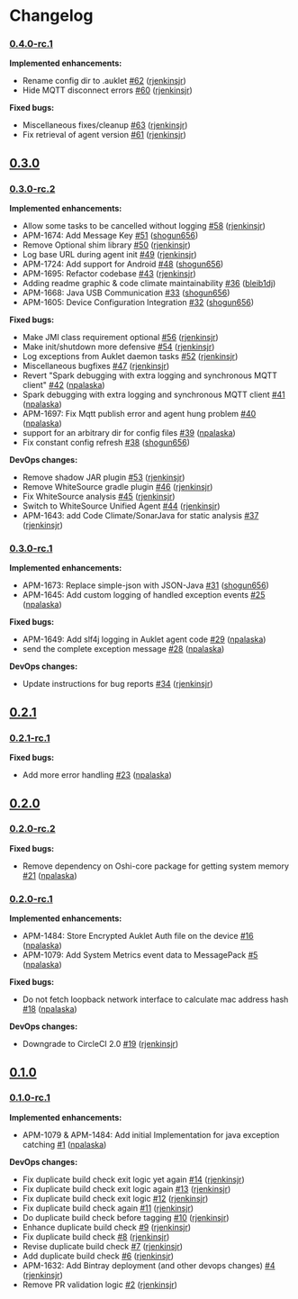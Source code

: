 # Changelog

### [0.4.0-rc.1](https://github.com/aukletio/Auklet-Agent-Java/tree/0.4.0-rc.1)

**Implemented enhancements:**

- Rename config dir to .auklet [#62](https://github.com/aukletio/Auklet-Agent-Java/pull/62) ([rjenkinsjr](https://github.com/rjenkinsjr))
- Hide MQTT disconnect errors [#60](https://github.com/aukletio/Auklet-Agent-Java/pull/60) ([rjenkinsjr](https://github.com/rjenkinsjr))

**Fixed bugs:**

- Miscellaneous fixes/cleanup [#63](https://github.com/aukletio/Auklet-Agent-Java/pull/63) ([rjenkinsjr](https://github.com/rjenkinsjr))
- Fix retrieval of agent version [#61](https://github.com/aukletio/Auklet-Agent-Java/pull/61) ([rjenkinsjr](https://github.com/rjenkinsjr))

## [0.3.0](https://github.com/aukletio/Auklet-Agent-Java/tree/0.3.0)

### [0.3.0-rc.2](https://github.com/aukletio/Auklet-Agent-Java/tree/0.3.0-rc.2)

**Implemented enhancements:**

- Allow some tasks to be cancelled without logging [#58](https://github.com/aukletio/Auklet-Agent-Java/pull/58) ([rjenkinsjr](https://github.com/rjenkinsjr))
- APM-1674: Add Message Key [#51](https://github.com/aukletio/Auklet-Agent-Java/pull/51) ([shogun656](https://github.com/shogun656))
- Remove Optional shim library [#50](https://github.com/aukletio/Auklet-Agent-Java/pull/50) ([rjenkinsjr](https://github.com/rjenkinsjr))
- Log base URL during agent init [#49](https://github.com/aukletio/Auklet-Agent-Java/pull/49) ([rjenkinsjr](https://github.com/rjenkinsjr))
- APM-1724: Add support for Android [#48](https://github.com/aukletio/Auklet-Agent-Java/pull/48) ([shogun656](https://github.com/shogun656))
- APM-1695: Refactor codebase [#43](https://github.com/aukletio/Auklet-Agent-Java/pull/43) ([rjenkinsjr](https://github.com/rjenkinsjr))
- Adding readme graphic & code climate maintainability [#36](https://github.com/aukletio/Auklet-Agent-Java/pull/36) ([bleib1dj](https://github.com/bleib1dj))
- APM-1668: Java USB Communication [#33](https://github.com/aukletio/Auklet-Agent-Java/pull/33) ([shogun656](https://github.com/shogun656))
- APM-1605: Device Configuration Integration [#32](https://github.com/aukletio/Auklet-Agent-Java/pull/32) ([shogun656](https://github.com/shogun656))

**Fixed bugs:**

- Make JMI class requirement optional [#56](https://github.com/aukletio/Auklet-Agent-Java/pull/56) ([rjenkinsjr](https://github.com/rjenkinsjr))
- Make init/shutdown more defensive [#54](https://github.com/aukletio/Auklet-Agent-Java/pull/54) ([rjenkinsjr](https://github.com/rjenkinsjr))
- Log exceptions from Auklet daemon tasks [#52](https://github.com/aukletio/Auklet-Agent-Java/pull/52) ([rjenkinsjr](https://github.com/rjenkinsjr))
- Miscellaneous bugfixes [#47](https://github.com/aukletio/Auklet-Agent-Java/pull/47) ([rjenkinsjr](https://github.com/rjenkinsjr))
- Revert "Spark debugging with extra logging and synchronous MQTT client" [#42](https://github.com/aukletio/Auklet-Agent-Java/pull/42) ([npalaska](https://github.com/npalaska))
- Spark debugging with extra logging and synchronous MQTT client [#41](https://github.com/aukletio/Auklet-Agent-Java/pull/41) ([npalaska](https://github.com/npalaska))
- APM-1697: Fix Mqtt publish error and agent hung problem [#40](https://github.com/aukletio/Auklet-Agent-Java/pull/40) ([npalaska](https://github.com/npalaska))
- support for an arbitrary dir for config files [#39](https://github.com/aukletio/Auklet-Agent-Java/pull/39) ([npalaska](https://github.com/npalaska))
- Fix constant config refresh [#38](https://github.com/aukletio/Auklet-Agent-Java/pull/38) ([shogun656](https://github.com/shogun656))

**DevOps changes:**

- Remove shadow JAR plugin [#53](https://github.com/aukletio/Auklet-Agent-Java/pull/53) ([rjenkinsjr](https://github.com/rjenkinsjr))
- Remove WhiteSource gradle plugin [#46](https://github.com/aukletio/Auklet-Agent-Java/pull/46) ([rjenkinsjr](https://github.com/rjenkinsjr))
- Fix WhiteSource analysis [#45](https://github.com/aukletio/Auklet-Agent-Java/pull/45) ([rjenkinsjr](https://github.com/rjenkinsjr))
- Switch to WhiteSource Unified Agent [#44](https://github.com/aukletio/Auklet-Agent-Java/pull/44) ([rjenkinsjr](https://github.com/rjenkinsjr))
- APM-1643: add Code Climate/SonarJava for static analysis [#37](https://github.com/aukletio/Auklet-Agent-Java/pull/37) ([rjenkinsjr](https://github.com/rjenkinsjr))

### [0.3.0-rc.1](https://github.com/aukletio/Auklet-Agent-Java/tree/0.3.0-rc.1)

**Implemented enhancements:**

- APM-1673: Replace simple-json with JSON-Java [#31](https://github.com/aukletio/Auklet-Agent-Java/pull/31) ([shogun656](https://github.com/shogun656))
- APM-1645: Add custom logging of handled exception events  [#25](https://github.com/aukletio/Auklet-Agent-Java/pull/25) ([npalaska](https://github.com/npalaska))

**Fixed bugs:**

- APM-1649: Add slf4j logging in Auklet agent code [#29](https://github.com/aukletio/Auklet-Agent-Java/pull/29) ([npalaska](https://github.com/npalaska))
- send the complete exception message [#28](https://github.com/aukletio/Auklet-Agent-Java/pull/28) ([npalaska](https://github.com/npalaska))

**DevOps changes:**

- Update instructions for bug reports [#34](https://github.com/aukletio/Auklet-Agent-Java/pull/34) ([rjenkinsjr](https://github.com/rjenkinsjr))

## [0.2.1](https://github.com/aukletio/Auklet-Agent-Java/tree/0.2.1)

### [0.2.1-rc.1](https://github.com/aukletio/Auklet-Agent-Java/tree/0.2.1-rc.1)

**Fixed bugs:**

- Add more error handling [#23](https://github.com/aukletio/Auklet-Agent-Java/pull/23) ([npalaska](https://github.com/npalaska))

## [0.2.0](https://github.com/aukletio/Auklet-Agent-Java/tree/0.2.0)

### [0.2.0-rc.2](https://github.com/aukletio/Auklet-Agent-Java/tree/0.2.0-rc.2)

**Fixed bugs:**

- Remove dependency on Oshi-core package for getting system memory  [#21](https://github.com/aukletio/Auklet-Agent-Java/pull/21) ([npalaska](https://github.com/npalaska))

### [0.2.0-rc.1](https://github.com/aukletio/Auklet-Agent-Java/tree/0.2.0-rc.1)

**Implemented enhancements:**

- APM-1484: Store Encrypted Auklet Auth file on the device [#16](https://github.com/aukletio/Auklet-Agent-Java/pull/16) ([npalaska](https://github.com/npalaska))
- APM-1079: Add System Metrics event data to MessagePack [#5](https://github.com/aukletio/Auklet-Agent-Java/pull/5) ([npalaska](https://github.com/npalaska))

**Fixed bugs:**

- Do not fetch loopback network interface to calculate mac address hash  [#18](https://github.com/aukletio/Auklet-Agent-Java/pull/18) ([npalaska](https://github.com/npalaska))

**DevOps changes:**

- Downgrade to CircleCI 2.0 [#19](https://github.com/aukletio/Auklet-Agent-Java/pull/19) ([rjenkinsjr](https://github.com/rjenkinsjr))

## [0.1.0](https://github.com/aukletio/Auklet-Agent-Java/tree/0.1.0)

### [0.1.0-rc.1](https://github.com/aukletio/Auklet-Agent-Java/tree/0.1.0-rc.1)

**Implemented enhancements:**

- APM-1079 & APM-1484: Add initial Implementation for java exception catching [#1](https://github.com/aukletio/Auklet-Agent-Java/pull/1) ([npalaska](https://github.com/npalaska))

**DevOps changes:**

- Fix duplicate build check exit logic yet again [#14](https://github.com/aukletio/Auklet-Agent-Java/pull/14) ([rjenkinsjr](https://github.com/rjenkinsjr))
- Fix duplicate build check exit logic again [#13](https://github.com/aukletio/Auklet-Agent-Java/pull/13) ([rjenkinsjr](https://github.com/rjenkinsjr))
- Fix duplicate build check exit logic [#12](https://github.com/aukletio/Auklet-Agent-Java/pull/12) ([rjenkinsjr](https://github.com/rjenkinsjr))
- Fix duplicate build check again [#11](https://github.com/aukletio/Auklet-Agent-Java/pull/11) ([rjenkinsjr](https://github.com/rjenkinsjr))
- Do duplicate build check before tagging [#10](https://github.com/aukletio/Auklet-Agent-Java/pull/10) ([rjenkinsjr](https://github.com/rjenkinsjr))
- Enhance duplicate build check [#9](https://github.com/aukletio/Auklet-Agent-Java/pull/9) ([rjenkinsjr](https://github.com/rjenkinsjr))
- Fix duplicate build check [#8](https://github.com/aukletio/Auklet-Agent-Java/pull/8) ([rjenkinsjr](https://github.com/rjenkinsjr))
- Revise duplicate build check [#7](https://github.com/aukletio/Auklet-Agent-Java/pull/7) ([rjenkinsjr](https://github.com/rjenkinsjr))
- Add duplicate build check [#6](https://github.com/aukletio/Auklet-Agent-Java/pull/6) ([rjenkinsjr](https://github.com/rjenkinsjr))
- APM-1632: Add Bintray deployment (and other devops changes) [#4](https://github.com/aukletio/Auklet-Agent-Java/pull/4) ([rjenkinsjr](https://github.com/rjenkinsjr))
- Remove PR validation logic [#2](https://github.com/aukletio/Auklet-Agent-Java/pull/2) ([rjenkinsjr](https://github.com/rjenkinsjr))
